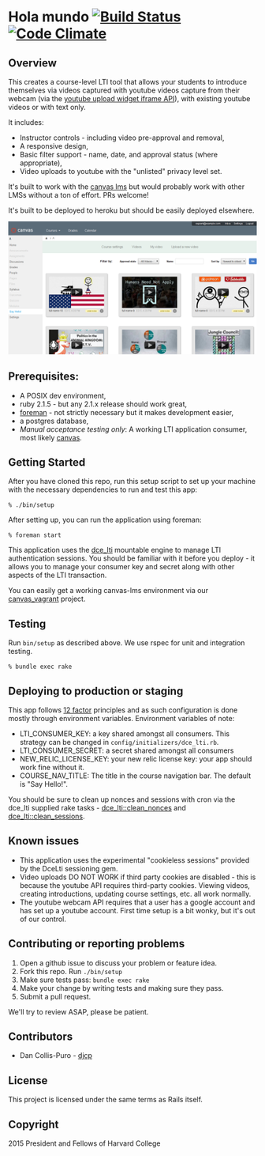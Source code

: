 # Hola mundo [![Build Status](https://secure.travis-ci.org/harvard-dce/hola_mundo.png?branch=master)](https://travis-ci.org/harvard-dce/hola_mundo) [![Code Climate](https://codeclimate.com/github/harvard-dce/hola_mundo/badges/gpa.svg)](https://codeclimate.com/github/harvard-dce/hola_mundo)

## Overview

This creates a course-level LTI tool that allows your students to introduce
themselves via videos captured with youtube videos capture from their webcam
(via the [youtube upload widget iframe
API](https://developers.google.com/youtube/youtube_upload_widget)), with
existing youtube videos or with text only.

It includes:

* Instructor controls - including video pre-approval and removal,
* A responsive design,
* Basic filter support - name, date, and approval status (where appropriate),
* Video uploads to youtube with the "unlisted" privacy level set.

It's built to work with the [canvas
lms](https://github.com/instructure/canvas-lms) but would probably work with
other LMSs without a ton of effort. PRs welcome!

It's built to be deployed to heroku but should be easily deployed elsewhere.

![Screenshot](doc/video-list.png)

## Prerequisites:

* A POSIX dev environment,
* ruby 2.1.5 - but any 2.1.x release should work great,
* [foreman](https://github.com/ddollar/foreman) - not strictly necessary but
  it makes development easier,
* a postgres database,
* *Manual acceptance testing only*: A working LTI application consumer, most
  likely [canvas](https://github.com/instructure/canvas-lms).

## Getting Started

After you have cloned this repo, run this setup script to set up your machine
with the necessary dependencies to run and test this app:

    % ./bin/setup

After setting up, you can run the application using foreman:

    % foreman start

This application uses the [dce_lti](https://github.com/harvard-dce/dce_lti)
mountable engine to manage LTI authentication sessions.  You should be familiar
with it before you deploy - it allows you to manage your consumer key and
secret along with other aspects of the LTI transaction.

You can easily get a working canvas-lms environment via our
[canvas_vagrant](https://github.com/harvard-dce/canvas_vagrant) project.

## Testing

Run `bin/setup` as described above. We use rspec for unit and integration
testing.

    % bundle exec rake

## Deploying to production or staging

This app follows [12 factor](http://12factor.net) principles and as such
configuration is done mostly through environment variables. Environment
variables of note:

* LTI_CONSUMER_KEY: a key shared amongst all consumers. This strategy can be
  changed in `config/initializers/dce_lti.rb`.
* LTI_CONSUMER_SECRET: a secret shared amongst all consumers
* NEW_RELIC_LICENSE_KEY: your new relic license key: your app should work fine
  without it.
* COURSE_NAV_TITLE: The title in the course navigation bar. The default is "Say
  Hello!".

You should be sure to clean up nonces and sessions with cron via the dce_lti supplied rake
tasks -
[dce_lti::clean_nonces](https://github.com/harvard-dce/dce_lti#nonce-cleanup)
and
[dce_lti::clean_sessions](https://github.com/harvard-dce/dce_lti#database-session-cleanup).

## Known issues

* This application uses the experimental "cookieless sessions" provided by the
  DceLti sessioning gem.
* Video uploads DO NOT WORK if third party cookies are disabled - this is
  because the youtube API requires third-party cookies. Viewing videos,
  creating introductions, updating course settings, etc. all work normally.
* The youtube webcam API requires that a user has a google account and has set
  up a youtube account. First time setup is a bit wonky, but it's out of our
  control.

## Contributing or reporting problems

1. Open a github issue to discuss your problem or feature idea.
1. Fork this repo. Run `./bin/setup`
1. Make sure tests pass: `bundle exec rake`
1. Make your change by writing tests and making sure they pass.
1. Submit a pull request.

We'll try to review ASAP, please be patient.

## Contributors

* Dan Collis-Puro - [djcp](https://github.com/djcp)

## License

This project is licensed under the same terms as Rails itself.

## Copyright

2015 President and Fellows of Harvard College
